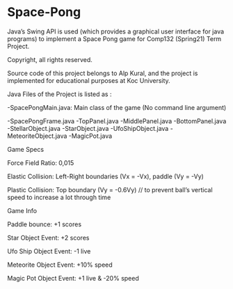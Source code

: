 # Space-Pong
Java’s Swing API is used (which provides a graphical user interface for java programs) to implement a Space Pong game for Comp132 (Spring21) Term Project. 

Copyright, all rights reserved. 

Source code of this project belongs to Alp Kural, and the project is implemented for educational purposes at Koc University. 

Java Files of the Project	is listed as :

-SpacePongMain.java:   Main class of the game (No command line argument)

-SpacePongFrame.java   -TopPanel.java   -MiddlePanel.java   -BottomPanel.java   -StellarObject.java   -StarObject.java   -UfoShipObject.java   -MeteoriteObject.java   -MagicPot.java	

Game Specs 	  

Force Field Ratio:   0,015

Elastic Collision:   Left-Right boundaries (Vx = -Vx), paddle (Vy = -Vy)

Plastic Collision:   Top boundary (Vy = -0.6Vy) // to prevent ball’s vertical speed to increase a lot through time 

Game Info	  

Paddle bounce:   +1 scores 

Star Object Event:   +2 scores 

Ufo Ship Object Event:   -1 live  

Meteorite Object Event:   +10% speed 

Magic Pot Object Event:   +1 live & -20% speed 
